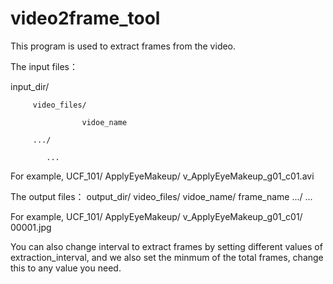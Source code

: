 # video2frame_tool
This program is used to extract frames from the video.

The input files：

input_dir/

         video_files/
         
                    vidoe_name
                    
         .../
         
            ...
            
            
For example,
UCF_101/
       ApplyEyeMakeup/
                      v_ApplyEyeMakeup_g01_c01.avi
                      
The output files：
output_dir/
         video_files/
                    vidoe_name/
                              frame_name
         .../
            ...
            
For example,
UCF_101/
       ApplyEyeMakeup/
                      v_ApplyEyeMakeup_g01_c01/
                                              00001.jpg
                                              
 
You can also change interval to extract frames by setting different values of extraction_interval, and we also set the minmum of the total frames, change this to any value you need.
